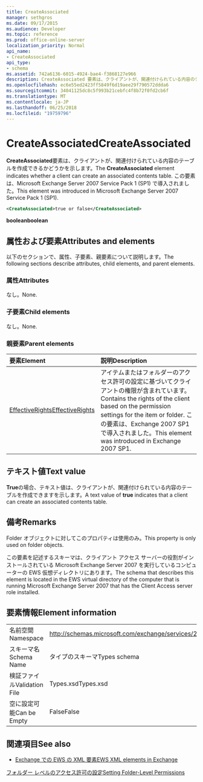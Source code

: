 ```yaml
---
title: CreateAssociated
manager: sethgros
ms.date: 09/17/2015
ms.audience: Developer
ms.topic: reference
ms.prod: office-online-server
localization_priority: Normal
api_name:
- CreateAssociated
api_type:
- schema
ms.assetid: 742a6136-6015-4924-bae4-f3868127e966
description: CreateAssociated 要素は、クライアントが、関連付けられている内容のテーブルを作成できるかどうかを示します。 この要素は、Microsoft Exchange Server 2007 Service Pack 1 (SP1) で導入されました。
ms.openlocfilehash: ec6e55ed2423ff5849f6d19aee29f790572ddda6
ms.sourcegitcommit: 34041125dc8c5f993b21cebfc4f8b72f0fd2cb6f
ms.translationtype: MT
ms.contentlocale: ja-JP
ms.lasthandoff: 06/25/2018
ms.locfileid: "19759796"
---
```

# <a name="createassociated"></a><span data-ttu-id="b4b6e-104">CreateAssociated</span><span class="sxs-lookup"><span data-stu-id="b4b6e-104">CreateAssociated</span></span>

<span data-ttu-id="b4b6e-105">**CreateAssociated**要素は、クライアントが、関連付けられている内容のテーブルを作成できるかどうかを示します。</span><span class="sxs-lookup"><span data-stu-id="b4b6e-105">The **CreateAssociated** element indicates whether a client can create an associated contents table.</span></span> <span data-ttu-id="b4b6e-106">この要素は、Microsoft Exchange Server 2007 Service Pack 1 (SP1) で導入されました。</span><span class="sxs-lookup"><span data-stu-id="b4b6e-106">This element was introduced in Microsoft Exchange Server 2007 Service Pack 1 (SP1).</span></span> 
  
```xml
<CreateAssociated>true or false</CreateAssociated>
```

 <span data-ttu-id="b4b6e-107">**boolean**</span><span class="sxs-lookup"><span data-stu-id="b4b6e-107">**boolean**</span></span>
## <a name="attributes-and-elements"></a><span data-ttu-id="b4b6e-108">属性および要素</span><span class="sxs-lookup"><span data-stu-id="b4b6e-108">Attributes and elements</span></span>

<span data-ttu-id="b4b6e-109">以下のセクションで、属性、子要素、親要素について説明します。</span><span class="sxs-lookup"><span data-stu-id="b4b6e-109">The following sections describe attributes, child elements, and parent elements.</span></span>
  
### <a name="attributes"></a><span data-ttu-id="b4b6e-110">属性</span><span class="sxs-lookup"><span data-stu-id="b4b6e-110">Attributes</span></span>

<span data-ttu-id="b4b6e-111">なし。</span><span class="sxs-lookup"><span data-stu-id="b4b6e-111">None.</span></span>
  
### <a name="child-elements"></a><span data-ttu-id="b4b6e-112">子要素</span><span class="sxs-lookup"><span data-stu-id="b4b6e-112">Child elements</span></span>

<span data-ttu-id="b4b6e-113">なし。</span><span class="sxs-lookup"><span data-stu-id="b4b6e-113">None.</span></span>
  
### <a name="parent-elements"></a><span data-ttu-id="b4b6e-114">親要素</span><span class="sxs-lookup"><span data-stu-id="b4b6e-114">Parent elements</span></span>

|<span data-ttu-id="b4b6e-115">**要素**</span><span class="sxs-lookup"><span data-stu-id="b4b6e-115">**Element**</span></span>|<span data-ttu-id="b4b6e-116">**説明**</span><span class="sxs-lookup"><span data-stu-id="b4b6e-116">**Description**</span></span>|
|:-----|:-----|
|[<span data-ttu-id="b4b6e-117">EffectiveRights</span><span class="sxs-lookup"><span data-stu-id="b4b6e-117">EffectiveRights</span></span>](effectiverights.md) <br/> |<span data-ttu-id="b4b6e-118">アイテムまたはフォルダーのアクセス許可の設定に基づいてクライアントの権限が含まれています。</span><span class="sxs-lookup"><span data-stu-id="b4b6e-118">Contains the rights of the client based on the permission settings for the item or folder.</span></span> <span data-ttu-id="b4b6e-119">この要素は、Exchange 2007 SP1 で導入されました。</span><span class="sxs-lookup"><span data-stu-id="b4b6e-119">This element was introduced in Exchange 2007 SP1.</span></span>  <br/> |
   
## <a name="text-value"></a><span data-ttu-id="b4b6e-120">テキスト値</span><span class="sxs-lookup"><span data-stu-id="b4b6e-120">Text value</span></span>

<span data-ttu-id="b4b6e-121">**True**の場合、テキスト値は、クライアントが、関連付けられている内容のテーブルを作成できますを示します。</span><span class="sxs-lookup"><span data-stu-id="b4b6e-121">A text value of **true** indicates that a client can create an associated contents table.</span></span> 
  
## <a name="remarks"></a><span data-ttu-id="b4b6e-122">備考</span><span class="sxs-lookup"><span data-stu-id="b4b6e-122">Remarks</span></span>

<span data-ttu-id="b4b6e-123">Folder オブジェクトに対してこのプロパティは使用のみ。</span><span class="sxs-lookup"><span data-stu-id="b4b6e-123">This property is only used on folder objects.</span></span>
  
<span data-ttu-id="b4b6e-124">この要素を記述するスキーマは、クライアント アクセス サーバーの役割がインストールされている Microsoft Exchange Server 2007 を実行しているコンピューターの EWS 仮想ディレクトリにあります。</span><span class="sxs-lookup"><span data-stu-id="b4b6e-124">The schema that describes this element is located in the EWS virtual directory of the computer that is running Microsoft Exchange Server 2007 that has the Client Access server role installed.</span></span>
  
## <a name="element-information"></a><span data-ttu-id="b4b6e-125">要素情報</span><span class="sxs-lookup"><span data-stu-id="b4b6e-125">Element information</span></span>

|||
|:-----|:-----|
|<span data-ttu-id="b4b6e-126">名前空間</span><span class="sxs-lookup"><span data-stu-id="b4b6e-126">Namespace</span></span>  <br/> |http://schemas.microsoft.com/exchange/services/2006/types  <br/> |
|<span data-ttu-id="b4b6e-127">スキーマ名</span><span class="sxs-lookup"><span data-stu-id="b4b6e-127">Schema Name</span></span>  <br/> |<span data-ttu-id="b4b6e-128">タイプのスキーマ</span><span class="sxs-lookup"><span data-stu-id="b4b6e-128">Types schema</span></span>  <br/> |
|<span data-ttu-id="b4b6e-129">検証ファイル</span><span class="sxs-lookup"><span data-stu-id="b4b6e-129">Validation File</span></span>  <br/> |<span data-ttu-id="b4b6e-130">Types.xsd</span><span class="sxs-lookup"><span data-stu-id="b4b6e-130">Types.xsd</span></span>  <br/> |
|<span data-ttu-id="b4b6e-131">空に設定可能</span><span class="sxs-lookup"><span data-stu-id="b4b6e-131">Can be Empty</span></span>  <br/> |<span data-ttu-id="b4b6e-132">False</span><span class="sxs-lookup"><span data-stu-id="b4b6e-132">False</span></span>  <br/> |
   
## <a name="see-also"></a><span data-ttu-id="b4b6e-133">関連項目</span><span class="sxs-lookup"><span data-stu-id="b4b6e-133">See also</span></span>



- [<span data-ttu-id="b4b6e-134">Exchange での EWS の XML 要素</span><span class="sxs-lookup"><span data-stu-id="b4b6e-134">EWS XML elements in Exchange</span></span>](ews-xml-elements-in-exchange.md)


[<span data-ttu-id="b4b6e-135">フォルダー レベルのアクセス許可の設定</span><span class="sxs-lookup"><span data-stu-id="b4b6e-135">Setting Folder-Level Permissions</span></span>](http://msdn.microsoft.com/library/c7530e86-5112-401c-b10a-9c054ae59f07%28Office.15%29.aspx)


